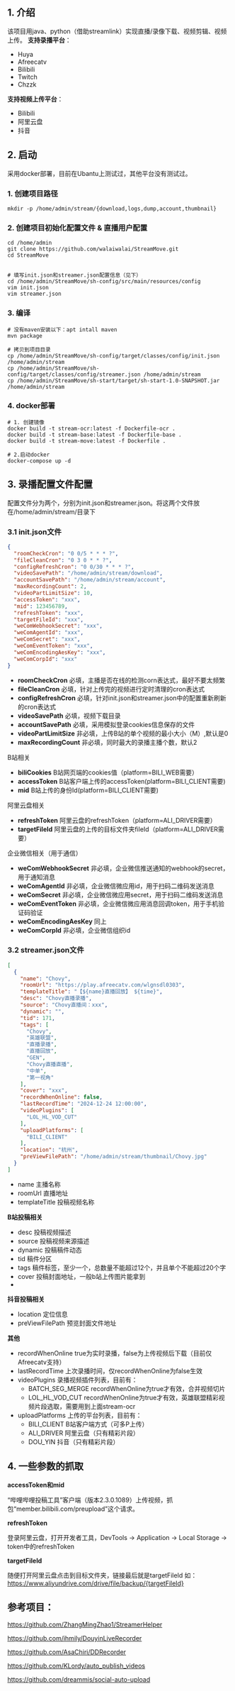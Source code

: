 ## 1. 介绍

该项目用java、python（借助streamlink）实现直播/录像下载、视频剪辑、视频上传。
**支持录播平台**：

- Huya
- Afreecatv
- Bilibili
- Twitch
- Chzzk

**支持视频上传平台**：

- Bilibili
- 阿里云盘
- 抖音

## 2. 启动

采用docker部署，目前在Ubantu上测试过，其他平台没有测试过。

### 1. 创建项目路径
```shell
mkdir -p /home/admin/stream/{download,logs,dump,account,thumbnail}

```

### 2. 创建项目初始化配置文件 & 直播用户配置
```shell
cd /home/admin
git clone https://github.com/walaiwalai/StreamMove.git
cd StreamMove


# 填写init.json和streamer.json配置信息（见下）
cd /home/admin/StreamMove/sh-config/src/main/resources/config
vim init.json
vim streamer.json
```

### 3. 编译
```shell
# 没有maven安装以下：apt intall maven
mvn package

# 拷贝到项目目录
cp /home/admin/StreamMove/sh-config/target/classes/config/init.json /home/admin/stream
cp /home/admin/StreamMove/sh-config/target/classes/config/streamer.json /home/admin/stream
cp /home/admin/StreamMove/sh-start/target/sh-start-1.0-SNAPSHOT.jar /home/admin/stream

```
### 4. docker部署
```shell
# 1. 创建镜像
docker build -t stream-ocr:latest -f Dockerfile-ocr .
docker build -t stream-base:latest -f Dockerfile-base .
docker build -t stream-move:latest -f Dockerfile .

# 2.启动docker
docker-compose up -d
```

## 3. 录播配置文件配置

配置文件分为两个，分别为init.json和streamer.json。将这两个文件放在/home/admin/stream/目录下

### 3.1 init.json文件

```json
{
  "roomCheckCron": "0 0/5 * * * ?",
  "fileCleanCron": "0 3 0 * * ?",
  "configRefreshCron": "0 0/30 * * * ?",
  "videoSavePath": "/home/admin/stream/download",
  "accountSavePath": "/home/admin/stream/account",
  "maxRecordingCount": 2,
  "videoPartLimitSize": 10,
  "accessToken": "xxx",
  "mid": 123456789,
  "refreshToken": "xxx",
  "targetFileId": "xxx",
  "weComWebhookSecret": "xxx",
  "weComAgentId": "xxx",
  "weComSecret": "xxx",
  "weComEventToken": "xxx",
  "weComEncodingAesKey": "xxx",
  "weComCorpId": "xxx"
}

```

- **roomCheckCron**     必填，主播是否在线的检测corn表达式，最好不要太频繁
- **fileCleanCron**     必填，针对上传完的视频进行定时清理的cron表达式
- **configRefreshCron** 必填，针对init.json和streamer.json中的配置重新刷新的cron表达式
- **videoSavePath**     必填，视频下载目录
- **accountSavePath**   必填，采用模拟登录cookies信息保存的文件
- **videoPartLimitSize** 非必填，上传B站的单个视频的最小大小（M）,默认是0
- **maxRecordingCount**  非必填，同时最大的录播主播个数，默认2

B站相关

- **biliCookies**      B站网页端的cookies值（platform=BILI_WEB需要）
- **accessToken**      B站客户端上传的accessToken(platform=BILI_CLIENT需要)
- **mid**              B站上传的身份Id(platform=BILI_CLIENT需要)

阿里云盘相关

- **refreshToken**     阿里云盘的refreshToken（platform=ALI_DRIVER需要）
- **targetFileId**     阿里云盘的上传的目标文件夹fileId（platform=ALI_DRIVER需要）

企业微信相关（用于通信）
- **weComWebhookSecret**  非必填，企业微信推送通知的webhook的secret，用于通知消息
- **weComAgentId**  非必填，企业微信微应用id，用于扫码二维码发送消息
- **weComSecret**  非必填，企业微信微应用secret，用于扫码二维码发送消息
- **weComEventToken**  非必填，企业微信微应用消息回调token，用于手机验证码验证
- **weComEncodingAesKey**  同上
- **weComCorpId**  非必填，企业微信组织id

### 3.2 streamer.json文件

```json
[
  {
    "name": "Chovy",
    "roomUrl": "https://play.afreecatv.com/wlgnsdl0303",
    "templateTitle": "【${name}直播回放】 ${time}",
    "desc": "Chovy直播录播",
    "source": "Chovy直播间：xxx",
    "dynamic": "",
    "tid": 171,
    "tags": [
      "Chovy",
      "英雄联盟",
      "直播录播",
      "直播回放",
      "GEN",
      "Chovy直播直播",
      "中单",
      "第一视角"
    ],
    "cover": "xxx",
    "recordWhenOnline": false,
    "lastRecordTime": "2024-12-24 12:00:00",
    "videoPlugins": [
      "LOL_HL_VOD_CUT"
    ],
    "uploadPlatforms": [
      "BILI_CLIENT"
    ],
    "location": "杭州",
    "preViewFilePath": "/home/admin/stream/thumbnail/Chovy.jpg"
  }
]
```

- name 主播名称
- roomUrl 直播地址
- templateTitle 投稿视频名称

**B站投稿相关**
- desc 投稿视频描述
- source 投稿视频来源描述
- dynamic 投稿稿件动态
- tid 稿件分区
- tags 稿件标签，至少一个，总数量不能超过12个，并且单个不能超过20个字
- cover 投稿封面地址，一般b站上传图片能拿到
- 
**抖音投稿相关**
- location 定位信息
- preViewFilePath 预览封面文件地址

**其他**
- recordWhenOnline true为实时录播，false为上传视频后下载（目前仅Afreecatv支持）
- lastRecordTime 上次录播时间，仅recordWhenOnline为false生效
- videoPlugins 录播视频插件列表，目前有：
    - BATCH_SEG_MERGE recordWhenOnline为true才有效，合并视频切片
    - LOL_HL_VOD_CUT recordWhenOnline为true才有效，英雄联盟精彩视频片段选取，需要用到上面stream-ocr
- uploadPlatforms 上传的平台列表，目前有：
    - BILI_CLIENT B站客户端方式（可多P上传）
    - ALI_DRIVER 阿里云盘（只有精彩片段）
    - DOU_YIN 抖音（只有精彩片段）

## 4. 一些参数的抓取

**accessToken和mid**

“哔哩哔哩投稿工具”客户端（版本2.3.0.1089）上传视频，抓包“member.bilibili.com/preupload”这个请求。

**refreshToken**

登录阿里云盘，打开开发者工具，DevTools -> Application -> Local Storage -> token中的refreshToken

**targetFileId**

随便打开阿里云盘点击到目标文件夹，链接最后就是targetFileId
如：https://www.aliyundrive.com/drive/file/backup/{targetFileId}

## 参考项目：
https://github.com/ZhangMingZhao1/StreamerHelper

https://github.com/ihmily/DouyinLiveRecorder

https://github.com/AsaChiri/DDRecorder

https://github.com/KLordy/auto_publish_videos

https://github.com/dreammis/social-auto-upload